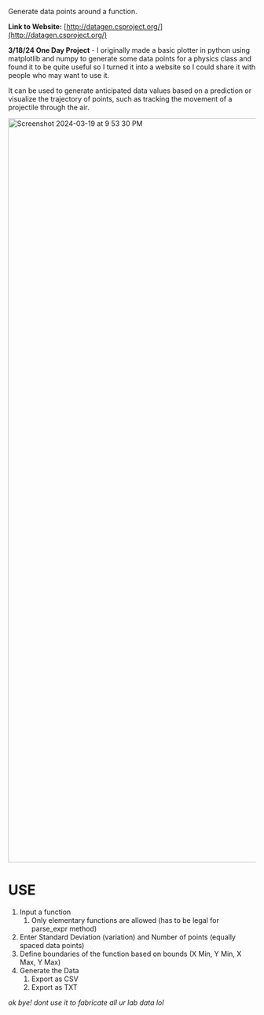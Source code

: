 Generate data points around a function. 

**Link to Website:** [http://datagen.csproject.org/](http://datagen.csproject.org/)

**3/18/24 One Day Project** - I originally made a basic plotter in python using matplotlib and numpy to generate some data points for a physics class and found it to be quite useful so I turned it into a website so I could share it with people who may want to use it.

It can be used to generate anticipated data values based on a prediction or visualize the trajectory of points, such as tracking the movement of a projectile through the air.

<img width="1512" alt="Screenshot 2024-03-19 at 9 53 30 PM" src="https://github.com/yeetric/dataGenerator/assets/82407170/dd9a7586-a7a5-4bfc-ab0d-921de7c436ef">

# USE

1. Input a function 
    1. Only elementary functions are allowed (has to be legal for parse_expr method) 
2. Enter Standard Deviation (variation) and Number of points (equally spaced data points) 
3. Define boundaries of the function based on bounds (X Min, Y Min, X Max, Y Max)
4. Generate the Data
    1. Export as CSV 
    2. Export as TXT 

*ok bye! dont use it to fabricate all ur lab data lol*
